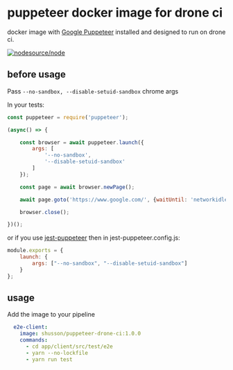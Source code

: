 # puppeteer docker image for drone ci

docker image with [Google Puppeteer](https://github.com/GoogleChrome/puppeteer) installed and designed to run on drone ci.

[![nodesource/node](http://dockeri.co/image/shusson/puppeteer-drone-ci)](https://hub.docker.com/r/shusson/puppeteer-drone-ci)

## before usage

Pass `--no-sandbox, --disable-setuid-sandbox` chrome args

In your tests:

```js
const puppeteer = require('puppeteer');

(async() => {

    const browser = await puppeteer.launch({
        args: [
            '--no-sandbox',
            '--disable-setuid-sandbox'
        ]
    });

    const page = await browser.newPage();

    await page.goto('https://www.google.com/', {waitUntil: 'networkidle2'});

    browser.close();

})();
```

or if you use [jest-puppeteer](https://github.com/smooth-code/jest-puppeteer) then in jest-puppeteer.config.js:

```js
module.exports = {
    launch: {
        args: ["--no-sandbox", "--disable-setuid-sandbox"]
    }
};
```

## usage

Add the image to your pipeline

```yml
  e2e-client:
    image: shusson/puppeteer-drone-ci:1.0.0
    commands:
      - cd app/client/src/test/e2e
      - yarn --no-lockfile
      - yarn run test
```
